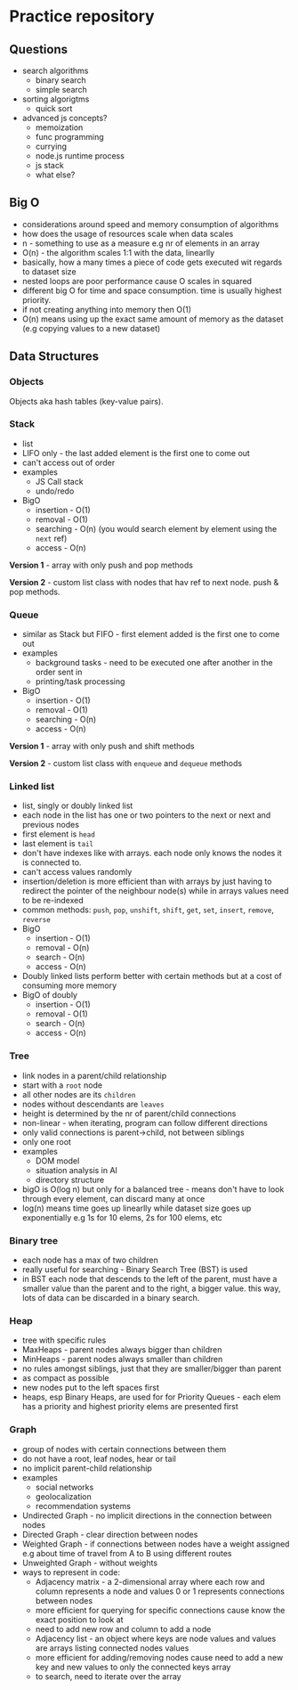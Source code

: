 # Practice repository


## Questions

* search algorithms
	* binary search
	* simple search 
* sorting algorigtms
	* quick sort 
* advanced js concepts?
	* memoization
	* func programming
	* currying
	* node.js runtime process
	* js stack
	* what else?

	
## Big O

* considerations around speed and memory consumption of algorithms
* how does the usage of resources scale when data scales
* n - something to use as a measure e.g nr of elements in an array
* O(n) - the algorithm scales 1:1 with the data, linearlly
* basically, how a many times a piece of code gets executed wit regards to dataset size
* nested loops are poor performance cause O scales in squared
* different big O for time and space consumption. time is usually highest priority.
* if not creating anything into memory then O(1)
* O(n) means using up the exact same amount of memory as the dataset (e.g copying values to a new dataset)



## Data Structures

### Objects

Objects aka hash tables (key-value pairs).



### Stack

* list
* LIFO only - the last added element is the first one to come out
* can't access out of order
* examples
	* JS Call stack
	* undo/redo
* BigO
	* insertion - O(1)
	* removal - O(1)
	* searching - O(n) (you would search element by element using the `next` ref)
	* access - O(n)

**Version 1** - array with only push and pop methods

**Version 2** - custom list class with nodes that hav ref to next node. push & pop methods.


### Queue

* similar as Stack but FIFO - first element added is the first one to come out
* examples
	* background tasks - need to be executed one after another in the order sent in
	* printing/task processing
* BigO
	* insertion - O(1)
	* removal - O(1)
	* searching - O(n)
	* access - O(n)


**Version 1** - array with only push and shift methods

**Version 2** - custom list class with `enqueue` and `dequeue` methods


### Linked list

* list, singly or doubly linked list
* each node in the list has one or two pointers to the next or next and previous nodes
* first element is `head`
* last element is `tail`
* don't have indexes like with arrays. each node only knows the nodes it is connected to.
* can't access values randomly
* insertion/deletion is more efficient than with arrays by just having to redirect the pointer of the neighbour node(s) while in arrays values need to be re-indexed
* common methods: `push`, `pop`, `unshift`, `shift`, `get`, `set`, `insert`, `remove`, `reverse`
* BigO
	* insertion - O(1)
	* removal - O(n)
	* search - O(n)
	* access - O(n)
* Doubly linked lists perform better with certain methods but at a cost of consuming more memory
* BigO of doubly
	* insertion - O(1)
	* removal - O(1)
	* search - O(n)
	* access - O(n)


### Tree

* link nodes in a parent/child relationship
* start with a `root` node
* all other nodes are its `children`
* nodes without descendants are `leaves`
* height is determined by the nr of parent/child connections
* non-linear - when iterating, program can follow different directions
* only valid connections is parent->child, not between siblings
* only one root
* examples
	* DOM model
	* situation analysis in AI
	* directory structure
* bigO is O(log n) but only for a balanced tree - means don't have to look through every element, can discard many at once
* log(n) means time goes up linearlly while dataset size goes up exponentially e.g 1s for 10 elems, 2s for 100 elems, etc 


### Binary tree

* each node has a max of two children
* really useful for searching - Binary Search Tree (BST) is used
* in BST each node that descends to the left of the parent, must have a smaller value than the parent and to the right, a bigger value. this way, lots of data can be discarded in a binary search.


### Heap

* tree with specific rules
* MaxHeaps - parent nodes always bigger than children
* MinHeaps - parent nodes always smaller than children
* no rules amongst siblings, just that they are smaller/bigger than parent
* as compact as possible
* new nodes put to the left spaces first
* heaps, esp Binary Heaps, are used for for Priority Queues - each elem has a priority and highest priority elems are presented first


### Graph

* group of nodes with certain connections between them
* do not have a root, leaf nodes, hear or tail
* no implicit parent-child relationship
* examples
	* social networks
	* geolocalization
	* recommendation systems
* Undirected Graph - no implicit directions in the connection between nodes
* Directed Graph - clear direction between nodes
* Weighted Graph - if connections between nodes have a weight assigned e.g about time of travel from A to B using different routes
* Unweighted Graph - without weights
* ways to represent in code:
	*  Adjacency matrix - a 2-dimensional array where each row and column represents a node and values 0 or 1 represents connections between nodes
	*  more efficient for querying for specific connections cause know the exact position to look at
	*  need to add new row and column to add a node
	*  Adjacency list - an object where keys are node values and values are arrays listing connected nodes values
	*  more efficient for adding/removing nodes cause need to add a new key and new values to only the connected keys array
	*  to search, need to iterate over the array
















